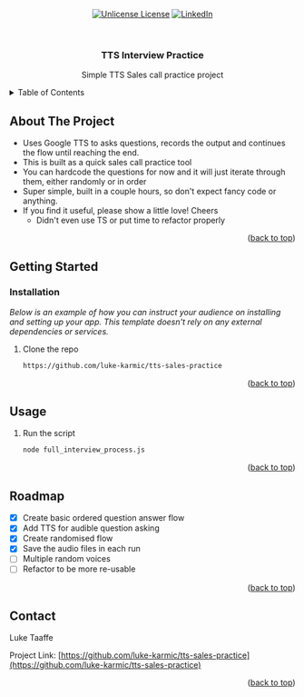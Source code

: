 <div align="center">

  [![Unlicense License][license-shield]][license-url]
  [![LinkedIn][linkedin-shield]][linkedin-url]

</div>


<!-- PROJECT LOGO -->
<br />
<div align="center">
  <h3 align="center">TTS Interview Practice</h3>

  <p align="center">
    Simple TTS Sales call practice project
  </p>
</div>



<!-- TABLE OF CONTENTS -->
<details>
  <summary>Table of Contents</summary>
  <ol>
    <li>
      <a href="#about-the-project">About The Project</a>
      <ul>
        <li><a href="#built-with">Built With</a></li>
      </ul>
    </li>
    <li>
      <a href="#getting-started">Getting Started</a>
      <ul>
        <li><a href="#prerequisites">Prerequisites</a></li>
        <li><a href="#installation">Installation</a></li>
      </ul>
    </li>
    <li><a href="#usage">Usage</a></li>
    <li><a href="#roadmap">Roadmap</a></li>
    <li><a href="#contact">Contact</a></li>
  </ol>
</details>



<!-- ABOUT THE PROJECT -->
## About The Project

* Uses Google TTS to asks questions, records the output and continues the flow until reaching the end.
* This is built as a quick sales call practice tool
* You can hardcode the questions for now and it will just iterate through them, either randomly or in order
* Super simple, built in a couple hours, so don't expect fancy code or anything.
* If you find it useful, please show a little love! Cheers
  * Didn't even use TS or put time to refactor properly


<p align="right">(<a href="#readme-top">back to top</a>)</p>



<!-- GETTING STARTED -->
## Getting Started

### Installation

_Below is an example of how you can instruct your audience on installing and setting up your app. This template doesn't rely on any external dependencies or services._

1. Clone the repo
   ```sh
   https://github.com/luke-karmic/tts-sales-practice
   ```

<p align="right">(<a href="#readme-top">back to top</a>)</p>



<!-- USAGE EXAMPLES -->
## Usage

1. Run the script
   ```sh
   node full_interview_process.js
   ```

<p align="right">(<a href="#readme-top">back to top</a>)</p>



<!-- ROADMAP -->
## Roadmap

- [x] Create basic ordered question answer flow
- [x] Add TTS for audible question asking
- [x] Create randomised flow
- [x] Save the audio files in each run
- [ ] Multiple random voices
- [ ] Refactor to be more re-usable

<p align="right">(<a href="#readme-top">back to top</a>)</p>


<!-- CONTACT -->
## Contact

Luke Taaffe

Project Link: [https://github.com/luke-karmic/tts-sales-practice](https://github.com/luke-karmic/tts-sales-practice)

<p align="right">(<a href="#readme-top">back to top</a>)</p>


<!-- MARKDOWN LINKS & IMAGES -->
<!-- https://www.markdownguide.org/basic-syntax/#reference-style-links -->
[contributors-shield]: https://img.shields.io/github/contributors/othneildrew/Best-README-Template.svg?style=for-the-badge
[contributors-url]: https://github.com/othneildrew/Best-README-Template/graphs/contributors
[forks-shield]: https://img.shields.io/github/forks/othneildrew/Best-README-Template.svg?style=for-the-badge
[forks-url]: https://github.com/othneildrew/Best-README-Template/network/members
[stars-shield]: https://img.shields.io/github/stars/othneildrew/Best-README-Template.svg?style=for-the-badge
[stars-url]: https://github.com/othneildrew/Best-README-Template/stargazers
[issues-shield]: https://img.shields.io/github/issues/othneildrew/Best-README-Template.svg?style=for-the-badge
[issues-url]: https://github.com/othneildrew/Best-README-Template/issues
[license-shield]: https://img.shields.io/github/license/othneildrew/Best-README-Template.svg?style=for-the-badge
[license-url]: https://github.com/othneildrew/Best-README-Template/blob/master/LICENSE.txt
[linkedin-shield]: https://img.shields.io/badge/-LinkedIn-black.svg?style=for-the-badge&logo=linkedin&colorB=555
[linkedin-url]: https://www.linkedin.com/in/luketaaffe/
[go-shield]: https://img.shields.io/badge/Go-00ADD8?logo=Go&logoColor=white&style=for-the-badge